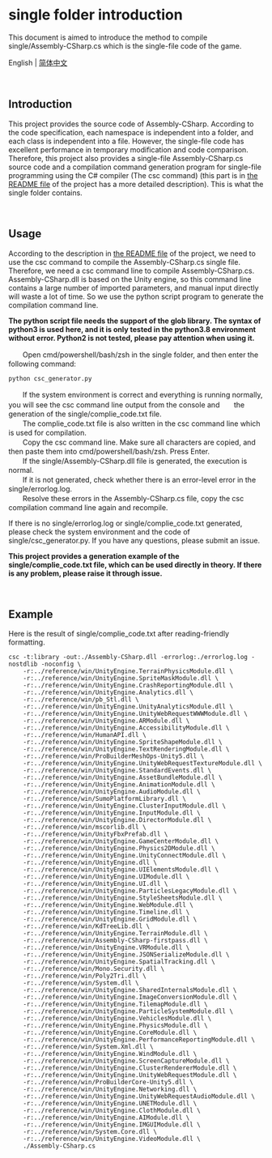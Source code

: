 # single folder introduction

This document is aimed to introduce the method to compile single/Assembly-CSharp.cs which is the single-file code of the game.

English | [简体中文](/docs/single_README_cn.md)

<br />

## Introduction

This project provides the source code of Assembly-CSharp. According to the code specification, each namespace is independent into a folder, and each class is independent into a file. However, the single-file code has excellent performance in temporary modification and code comparison. Therefore, this project also provides a single-file Assembly-CSharp.cs source code and a compilation command generation program for single-file programming using the C# compiler (The csc command) (this part is in [the README file](/README.md) of the project has a more detailed description). This is what the single folder contains.

<br />

## Usage

According to the description in [the README file](/README.md) of the project, we need to use the csc command to compile the Assembly-CSharp.cs single file. Therefore, we need a csc command line to compile Assembly-CSharp.cs. Assembly-CSharp.dll is based on the Unity engine, so this command line contains a large number of imported parameters, and manual input directly will waste a lot of time. So we use the python script program to generate the compilation command line.

**The python script file needs the support of the glob library. The syntax of python3 is used here, and it is only tested in the python3.8 environment without error. Python2 is not tested, please pay attention when using it.**

　　Open cmd/powershell/bash/zsh in the single folder, and then enter the following command:

```
python csc_generator.py
```

　　If the system environment is correct and everything is running normally, you will see the csc command line output from the console and　　the generation of the single/complie_code.txt file.  
　　The complie_code.txt file is also written in the csc command line which is used for compilation.  
　　Copy the csc command line. Make sure all characters are copied, and then paste them into cmd/powershell/bash/zsh. Press Enter.  
　　If the single/Assembly-CSharp.dll file is generated, the execution is normal.  
　　If it is not generated, check whether there is an error-level error in the single/errorlog.log.  
　　Resolve these errors in the Assembly-CSharp.cs file, copy the csc compilation command line again and recompile.

If there is no single/errorlog.log or single/complie_code.txt generated, please check the system environment and the code of single/csc_generator.py. If you have any questions, please submit an issue.

**This project provides a generation example of the single/complie_code.txt file, which can be used directly in theory. If there is any problem, please raise it through issue.**

<br />

## Example

Here is the result of single/complie_code.txt after reading-friendly formatting.

```
csc -t:library -out:./Assembly-CSharp.dll -errorlog:./errorlog.log -nostdlib -noconfig \
    -r:../reference/win/UnityEngine.TerrainPhysicsModule.dll \
    -r:../reference/win/UnityEngine.SpriteMaskModule.dll \
    -r:../reference/win/UnityEngine.CrashReportingModule.dll \
    -r:../reference/win/UnityEngine.Analytics.dll \
    -r:../reference/win/pb_Stl.dll \
    -r:../reference/win/UnityEngine.UnityAnalyticsModule.dll \
    -r:../reference/win/UnityEngine.UnityWebRequestWWWModule.dll \
    -r:../reference/win/UnityEngine.ARModule.dll \
    -r:../reference/win/UnityEngine.AccessibilityModule.dll \
    -r:../reference/win/HumanAPI.dll \
    -r:../reference/win/UnityEngine.SpriteShapeModule.dll \
    -r:../reference/win/UnityEngine.TextRenderingModule.dll \
    -r:../reference/win/ProBuilderMeshOps-Unity5.dll \
    -r:../reference/win/UnityEngine.UnityWebRequestTextureModule.dll \
    -r:../reference/win/UnityEngine.StandardEvents.dll \
    -r:../reference/win/UnityEngine.AssetBundleModule.dll \
    -r:../reference/win/UnityEngine.AnimationModule.dll \
    -r:../reference/win/UnityEngine.AudioModule.dll \
    -r:../reference/win/SumoPlatformLibrary.dll \
    -r:../reference/win/UnityEngine.ClusterInputModule.dll \
    -r:../reference/win/UnityEngine.InputModule.dll \
    -r:../reference/win/UnityEngine.DirectorModule.dll \
    -r:../reference/win/mscorlib.dll \
    -r:../reference/win/UnityFbxPrefab.dll \
    -r:../reference/win/UnityEngine.GameCenterModule.dll \
    -r:../reference/win/UnityEngine.Physics2DModule.dll \
    -r:../reference/win/UnityEngine.UnityConnectModule.dll \
    -r:../reference/win/UnityEngine.dll \
    -r:../reference/win/UnityEngine.UIElementsModule.dll \
    -r:../reference/win/UnityEngine.UIModule.dll \
    -r:../reference/win/UnityEngine.UI.dll \
    -r:../reference/win/UnityEngine.ParticlesLegacyModule.dll \
    -r:../reference/win/UnityEngine.StyleSheetsModule.dll \
    -r:../reference/win/UnityEngine.WebModule.dll \
    -r:../reference/win/UnityEngine.Timeline.dll \
    -r:../reference/win/UnityEngine.GridModule.dll \
    -r:../reference/win/KdTreeLib.dll \
    -r:../reference/win/UnityEngine.TerrainModule.dll \
    -r:../reference/win/Assembly-CSharp-firstpass.dll \
    -r:../reference/win/UnityEngine.VRModule.dll \
    -r:../reference/win/UnityEngine.JSONSerializeModule.dll \
    -r:../reference/win/UnityEngine.SpatialTracking.dll \
    -r:../reference/win/Mono.Security.dll \
    -r:../reference/win/Poly2Tri.dll \
    -r:../reference/win/System.dll \
    -r:../reference/win/UnityEngine.SharedInternalsModule.dll \
    -r:../reference/win/UnityEngine.ImageConversionModule.dll \
    -r:../reference/win/UnityEngine.TilemapModule.dll \
    -r:../reference/win/UnityEngine.ParticleSystemModule.dll \
    -r:../reference/win/UnityEngine.VehiclesModule.dll \
    -r:../reference/win/UnityEngine.PhysicsModule.dll \
    -r:../reference/win/UnityEngine.CoreModule.dll \
    -r:../reference/win/UnityEngine.PerformanceReportingModule.dll \
    -r:../reference/win/System.Xml.dll \
    -r:../reference/win/UnityEngine.WindModule.dll \
    -r:../reference/win/UnityEngine.ScreenCaptureModule.dll \
    -r:../reference/win/UnityEngine.ClusterRendererModule.dll \
    -r:../reference/win/UnityEngine.UnityWebRequestModule.dll \
    -r:../reference/win/ProBuilderCore-Unity5.dll \
    -r:../reference/win/UnityEngine.Networking.dll \
    -r:../reference/win/UnityEngine.UnityWebRequestAudioModule.dll \
    -r:../reference/win/UnityEngine.UNETModule.dll \
    -r:../reference/win/UnityEngine.ClothModule.dll \
    -r:../reference/win/UnityEngine.AIModule.dll \
    -r:../reference/win/UnityEngine.IMGUIModule.dll \
    -r:../reference/win/System.Core.dll \
    -r:../reference/win/UnityEngine.VideoModule.dll \
    ./Assembly-CSharp.cs
    
```
